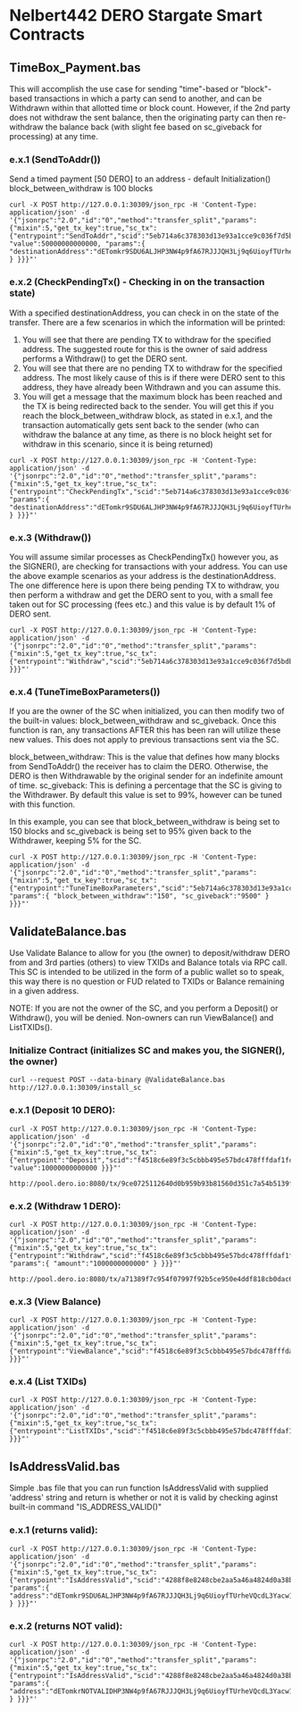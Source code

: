 # Nelbert442 DERO Stargate Smart Contracts

## TimeBox_Payment.bas
This will accomplish the use case for sending "time"-based or "block"-based transactions in which a party can send to another, and can be Withdrawn within that allotted time or block count. However, if the 2nd party does not withdraw the sent balance, then the originating party can then re-withdraw the balance back (with slight fee based on sc_giveback for processing) at any time.

### e.x.1 (SendToAddr())
Send a timed payment [50 DERO] to an address - default Initialization() block_between_withdraw is 100 blocks

```
curl -X POST http://127.0.0.1:30309/json_rpc -H 'Content-Type: application/json' -d '{"jsonrpc":"2.0","id":"0","method":"transfer_split","params":{"mixin":5,"get_tx_key":true,"sc_tx":{"entrypoint":"SendToAddr","scid":"5eb714a6c378303d13e93a1cce9c036f7d5bdb340319bf6e27d900444ed5a797", "value":50000000000000, "params":{ "destinationAddress":"dETomkr9SDU6ALJHP3NW4p9fA67RJJJQH3Lj9q6UioyfTUrheVQcdL3Yacw1KjrVyvEuqbwX3k1p1A9dzzZGZvNu8e2TMrLP3r" } }}}"'
```

### e.x.2 (CheckPendingTx() - Checking in on the transaction state)
With a specified destinationAddress, you can check in on the state of the transfer. There are a few scenarios in which the information will be printed:
1) You will see that there are pending TX to withdraw for the specified address. The suggested route for this is the owner of said address performs a Withdraw() to get the DERO sent.
2) You will see that there are no pending TX to withdraw for the specified address. The most likely cause of this is if there were DERO sent to this address, they have already been Withdrawn and you can assume this.
3) You will get a message that the maximum block has been reached and the TX is being redirected back to the sender. You will get this if you reach the block_between_withdraw block, as stated in e.x.1, and the transaction automatically gets sent back to the sender (who can withdraw the balance at any time, as there is no block height set for withdraw in this scenario, since it is being returned)

```
curl -X POST http://127.0.0.1:30309/json_rpc -H 'Content-Type: application/json' -d '{"jsonrpc":"2.0","id":"0","method":"transfer_split","params":{"mixin":5,"get_tx_key":true,"sc_tx":{"entrypoint":"CheckPendingTx","scid":"5eb714a6c378303d13e93a1cce9c036f7d5bdb340319bf6e27d900444ed5a797", "params":{ "destinationAddress":"dETomkr9SDU6ALJHP3NW4p9fA67RJJJQH3Lj9q6UioyfTUrheVQcdL3Yacw1KjrVyvEuqbwX3k1p1A9dzzZGZvNu8e2TMrLP3r" } }}}"'
```

### e.x.3 (Withdraw())
You will assume similar processes as CheckPendingTx() however you, as the SIGNER(), are checking for transactions with your address. You can use the above example scenarios as your address is the destinationAddress.
The one difference here is upon there being pending TX to withdraw, you then perform a withdraw and get the DERO sent to you, with a small fee taken out for SC processing (fees etc.) and this value is by default 1% of DERO sent.

```
curl -X POST http://127.0.0.1:30309/json_rpc -H 'Content-Type: application/json' -d '{"jsonrpc":"2.0","id":"0","method":"transfer_split","params":{"mixin":5,"get_tx_key":true,"sc_tx":{"entrypoint":"Withdraw","scid":"5eb714a6c378303d13e93a1cce9c036f7d5bdb340319bf6e27d900444ed5a797" }}}"'
```

### e.x.4 (TuneTimeBoxParameters())
If you are the owner of the SC when initialized, you can then modify two of the built-in values: block_between_withdraw and sc_giveback. Once this function is ran, any transactions AFTER this has been ran will utilize these new values. This does not apply to previous transactions sent via the SC.

block_between_withdraw: This is the value that defines how many blocks from SendToAddr() the receiver has to claim the DERO. Otherwise, the DERO is then Withdrawable by the original sender for an indefinite amount of time.
sc_giveback: This is defining a percentage that the SC is giving to the Withdrawer. By default this value is set to 99%, however can be tuned with this function.

In this example, you can see that block_between_withdraw is being set to 150 blocks and sc_giveback is being set to 95% given back to the Withdrawer, keeping 5% for the SC.
```
curl -X POST http://127.0.0.1:30309/json_rpc -H 'Content-Type: application/json' -d '{"jsonrpc":"2.0","id":"0","method":"transfer_split","params":{"mixin":5,"get_tx_key":true,"sc_tx":{"entrypoint":"TuneTimeBoxParameters","scid":"5eb714a6c378303d13e93a1cce9c036f7d5bdb340319bf6e27d900444ed5a797", "params":{ "block_between_withdraw":"150", "sc_giveback":"9500" } }}}"'
```

## ValidateBalance.bas
Use Validate Balance to allow for you (the owner) to deposit/withdraw DERO from and 3rd parties (others) to view TXIDs and Balance totals via RPC call. This SC is intended to be utilized in the form of a public wallet so to speak, this way there is no question or FUD related to TXIDs or Balance remaining in a given address.

NOTE: If you are not the owner of the SC, and you perform a Deposit() or Withdraw(), you will be denied. Non-owners can run ViewBalance() and ListTXIDs().

### Initialize Contract (initializes SC and makes you, the SIGNER(), the owner)

```
curl --request POST --data-binary @ValidateBalance.bas http://127.0.0.1:30309/install_sc
```

### e.x.1 (Deposit 10 DERO): 
```
curl -X POST http://127.0.0.1:30309/json_rpc -H 'Content-Type: application/json' -d '{"jsonrpc":"2.0","id":"0","method":"transfer_split","params":{"mixin":5,"get_tx_key":true,"sc_tx":{"entrypoint":"Deposit","scid":"f4518c6e89f3c5cbbb495e57bdc478fffdaf1fc0d418a7bb4ec25492362af89c", "value":10000000000000 }}}"'

http://pool.dero.io:8080/tx/9ce0725112640d0b959b93b81560d351c7a54b5139facc4551ab2296d3f2e0eb
```

### e.x.2 (Withdraw 1 DERO):
```
curl -X POST http://127.0.0.1:30309/json_rpc -H 'Content-Type: application/json' -d '{"jsonrpc":"2.0","id":"0","method":"transfer_split","params":{"mixin":5,"get_tx_key":true,"sc_tx":{"entrypoint":"Withdraw","scid":"f4518c6e89f3c5cbbb495e57bdc478fffdaf1fc0d418a7bb4ec25492362af89c", "params":{ "amount":"1000000000000" } }}}"'

http://pool.dero.io:8080/tx/a71389f7c954f07997f92b5ce950e4ddf818cb0dac6ccdb0327acf69ba43156b
```

### e.x.3 (View Balance)
```
curl -X POST http://127.0.0.1:30309/json_rpc -H 'Content-Type: application/json' -d '{"jsonrpc":"2.0","id":"0","method":"transfer_split","params":{"mixin":5,"get_tx_key":true,"sc_tx":{"entrypoint":"ViewBalance","scid":"f4518c6e89f3c5cbbb495e57bdc478fffdaf1fc0d418a7bb4ec25492362af89c" }}}"'
```

### e.x.4 (List TXIDs)
```
curl -X POST http://127.0.0.1:30309/json_rpc -H 'Content-Type: application/json' -d '{"jsonrpc":"2.0","id":"0","method":"transfer_split","params":{"mixin":5,"get_tx_key":true,"sc_tx":{"entrypoint":"ListTXIDs","scid":"f4518c6e89f3c5cbbb495e57bdc478fffdaf1fc0d418a7bb4ec25492362af89c" }}}"'
```

## IsAddressValid.bas
Simple .bas file that you can run function IsAddressValid with supplied 'address' string and return is whether or not it is valid by checking aginst built-in command "IS_ADDRESS_VALID()"

### e.x.1 (returns valid): 
```
curl -X POST http://127.0.0.1:30309/json_rpc -H 'Content-Type: application/json' -d '{"jsonrpc":"2.0","id":"0","method":"transfer_split","params":{"mixin":5,"get_tx_key":true,"sc_tx":{"entrypoint":"IsAddressValid","scid":"4288f8e8248cbe2aa5a46a4824d0a38b3fa0033bde51a09eaa94e0575f89d62e", "params":{ "address":"dETomkr9SDU6ALJHP3NW4p9fA67RJJJQH3Lj9q6UioyfTUrheVQcdL3Yacw1KjrVyvEuqbwX3k1p1A9dzzZGZvNu8e2TMrLP3r" } }}}"'
```

### e.x.2 (returns NOT valid):
```
curl -X POST http://127.0.0.1:30309/json_rpc -H 'Content-Type: application/json' -d '{"jsonrpc":"2.0","id":"0","method":"transfer_split","params":{"mixin":5,"get_tx_key":true,"sc_tx":{"entrypoint":"IsAddressValid","scid":"4288f8e8248cbe2aa5a46a4824d0a38b3fa0033bde51a09eaa94e0575f89d62e", "params":{ "address":"dETomkrNOTVALIDHP3NW4p9fA67RJJJQH3Lj9q6UioyfTUrheVQcdL3Yacw1KjrVyvEuqbwX3k1p1A9dzzZGZvNu8e2TMrLP3r" } }}}"'
```